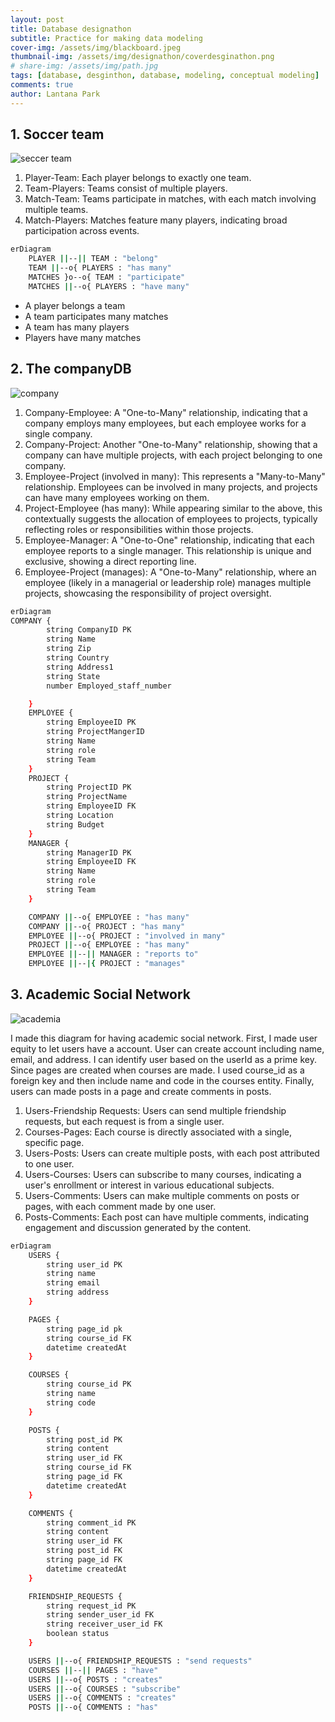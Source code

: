 ```yaml
---
layout: post
title: Database designathon
subtitle: Practice for making data modeling
cover-img: /assets/img/blackboard.jpeg
thumbnail-img: /assets/img/designathon/coverdesginathon.png
# share-img: /assets/img/path.jpg
tags: [database, desginthon, database, modeling, conceptual modeling]
comments: true
author: Lantana Park
---
```


## 1. Soccer team

![seccer team](/assets/img/designathon/mermaid-diagram-2024-02-26-102446.png)

1. Player-Team: Each player belongs to exactly one team.
2. Team-Players: Teams consist of multiple players.
3. Match-Team: Teams participate in matches, with each match involving multiple teams.
4. Match-Players: Matches feature many players, indicating broad participation across events.

```bash
erDiagram
    PLAYER ||--|| TEAM : "belong"
    TEAM ||--o{ PLAYERS : "has many"
    MATCHES }o--o{ TEAM : "participate"
    MATCHES ||--o{ PLAYERS : "have many"
```

- A player belongs a team
- A team participates many matches
- A team has many players
- Players have many matches

## 2. The companyDB

![company](/assets/img/designathon/mermaid-diagram-2024-03-04-094749.png)

1. Company-Employee: A "One-to-Many" relationship, indicating that a company employs many employees, but each employee works for a single company.
2. Company-Project: Another "One-to-Many" relationship, showing that a company can have multiple projects, with each project belonging to one company.
3. Employee-Project (involved in many): This represents a "Many-to-Many" relationship. Employees can be involved in many projects, and projects can have many employees working on them.
4. Project-Employee (has many): While appearing similar to the above, this contextually suggests the allocation of employees to projects, typically reflecting roles or responsibilities within those projects.
5. Employee-Manager: A "One-to-One" relationship, indicating that each employee reports to a single manager. This relationship is unique and exclusive, showing a direct reporting line.
6. Employee-Project (manages): A "One-to-Many" relationship, where an employee (likely in a managerial or leadership role) manages multiple projects, showcasing the responsibility of project oversight.

```bash
erDiagram
COMPANY {
        string CompanyID PK
        string Name
        string Zip
        string Country
        string Address1
        string State
        number Employed_staff_number

    }
    EMPLOYEE {
        string EmployeeID PK
        string ProjectMangerID
        string Name
        string role
        string Team
    }
    PROJECT {
        string ProjectID PK
        string ProjectName
        string EmployeeID FK
        string Location
        string Budget
    }
    MANAGER {
        string ManagerID PK
        string EmployeeID FK
        string Name
        string role
        string Team
    }

    COMPANY ||--o{ EMPLOYEE : "has many"
    COMPANY ||--o{ PROJECT : "has many"
    EMPLOYEE ||--o{ PROJECT : "involved in many"
    PROJECT ||--o{ EMPLOYEE : "has many"
    EMPLOYEE ||--|| MANAGER : "reports to"
    EMPLOYEE ||--|{ PROJECT : "manages"
```

## 3. Academic Social Network

![academia](/assets/img/designathon/mermaid-diagram-2024-03-04-181937.png)

I made this diagram for having academic social network. First, I made user equity to let users have a account. User can create account including name, email, and address. I can identify user based on the userId as a prime key. Since pages are created when courses are made. I used course_id as a foreign key and then include name and code in the courses entity. Finally, users can made posts in a page and create comments in posts.

1. Users-Friendship Requests: Users can send multiple friendship requests, but each request is from a single user.
2. Courses-Pages: Each course is directly associated with a single, specific page.
3. Users-Posts: Users can create multiple posts, with each post attributed to one user.
4. Users-Courses: Users can subscribe to many courses, indicating a user's enrollment or interest in various educational subjects.
5. Users-Comments: Users can make multiple comments on posts or pages, with each comment made by one user.
6. Posts-Comments: Each post can have multiple comments, indicating engagement and discussion generated by the content.

```bash
erDiagram
    USERS {
        string user_id PK
        string name
        string email
        string address
    }

    PAGES {
        string page_id pk
        string course_id FK
        datetime createdAt
    }

    COURSES {
        string course_id PK
        string name
        string code
    }

    POSTS {
        string post_id PK
        string content
        string user_id FK
        string course_id FK
        string page_id FK
        datetime createdAt
    }

    COMMENTS {
        string comment_id PK
        string content
        string user_id FK
        string post_id FK
        string page_id FK
        datetime createdAt
    }

    FRIENDSHIP_REQUESTS {
        string request_id PK
        string sender_user_id FK
        string receiver_user_id FK
        boolean status
    }

    USERS ||--o{ FRIENDSHIP_REQUESTS : "send requests"
    COURSES ||--|| PAGES : "have"
    USERS ||--o{ POSTS : "creates"
    USERS ||--o{ COURSES : "subscribe"
    USERS ||--o{ COMMENTS : "creates"
    POSTS ||--o{ COMMENTS : "has"
```
